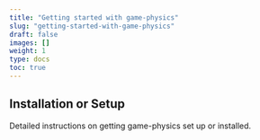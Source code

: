 ```yaml
---
title: "Getting started with game-physics"
slug: "getting-started-with-game-physics"
draft: false
images: []
weight: 1
type: docs
toc: true
---
```


## Installation or Setup
Detailed instructions on getting game-physics set up or installed.

